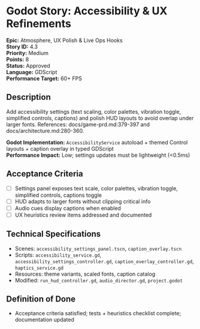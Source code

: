 # Godot Story: Accessibility & UX Refinements

**Epic:** Atmosphere, UX Polish & Live Ops Hooks  
**Story ID:** 4.3  
**Priority:** Medium  
**Points:** 8  
**Status:** Approved  
**Language:** GDScript  
**Performance Target:** 60+ FPS

## Description
Add accessibility settings (text scaling, color palettes, vibration toggle, simplified controls, captions) and polish HUD layouts to avoid overlap under larger fonts. References: docs/game-prd.md:379-397 and docs/architecture.md:280-360.

**Godot Implementation:** `AccessibilityService` autoload + themed Control layouts + caption overlay in typed GDScript  
**Performance Impact:** Low; settings updates must be lightweight (<0.5ms)

## Acceptance Criteria
- [ ] Settings panel exposes text scale, color palettes, vibration toggle, simplified controls, captions toggle
- [ ] HUD adapts to larger fonts without clipping critical info
- [ ] Audio cues display captions when enabled
- [ ] UX heuristics review items addressed and documented

## Technical Specifications
- Scenes: `accessibility_settings_panel.tscn`, `caption_overlay.tscn`
- Scripts: `accessibility_service.gd`, `accessibility_settings_controller.gd`, `caption_overlay_controller.gd`, `haptics_service.gd`
- Resources: theme variants, scaled fonts, caption catalog
- Modified: `run_hud_controller.gd`, `audio_director.gd`, `project.godot`

## Definition of Done
- Acceptance criteria satisfied; tests + heuristics checklist complete; documentation updated
